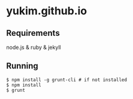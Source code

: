 yukim.github.io
========

Requirements
--------

node.js & ruby & jekyll

Running
--------

    $ npm install -g grunt-cli # if not installed
    $ npm install
    $ grunt

